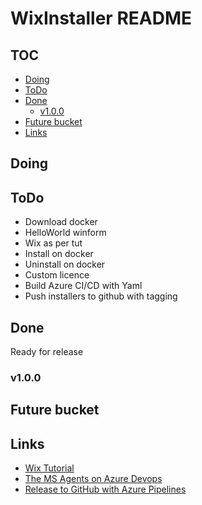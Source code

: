 # WixInstaller README #

## TOC ##

+ [Doing](#Doing)
+ [ToDo](#ToDo)
+ [Done](#Done)
  + [v1.0.0](#v100)
+ [Future bucket](#Future-bucket)
+ [Links](#Links)

## Doing ##

## ToDo ##

+ Download docker
+ HelloWorld winform
+ Wix as per tut
+ Install on docker
+ Uninstall on docker
+ Custom licence
+ Build Azure CI/CD with Yaml
+ Push installers to github with tagging

## Done ##

Ready for release

### v1.0.0 ###

## Future bucket ##

## Links ##

+ [Wix Tutorial](https://www.codeproject.com/Tips/105638/A-quick-introduction-Create-an-MSI-installer-with)
+ [The MS Agents on Azure Devops](https://docs.microsoft.com/en-us/azure/devops/pipelines/agents/hosted?view=azure-devops)
+ [Release to GitHub with Azure Pipelines](https://devblogs.microsoft.com/devops/automating-releases-in-github-through-azure-pipelines/)
